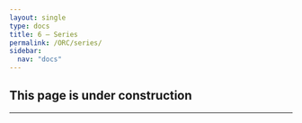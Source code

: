 ```yaml
---
layout: single
type: docs
title: 6 — Series
permalink: /ORC/series/
sidebar:
  nav: "docs"
---
```


## This page is under construction

---
